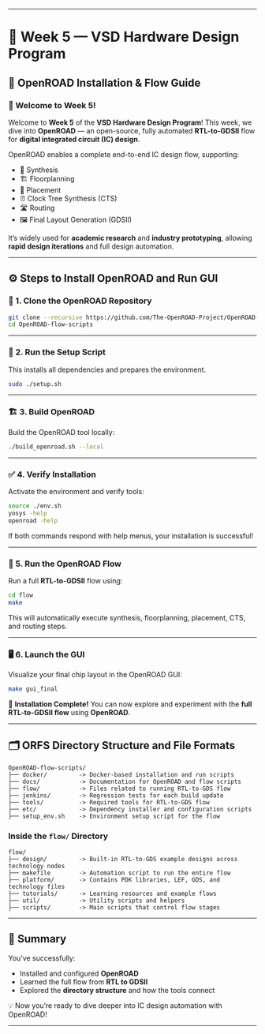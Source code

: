 
---

# 🧠 Week 5 — VSD Hardware Design Program

## 🚀 OpenROAD Installation & Flow Guide

### 👋 Welcome to Week 5!

Welcome to **Week 5** of the **VSD Hardware Design Program**!
This week, we dive into **OpenROAD** — an open-source, fully automated **RTL-to-GDSII** flow for **digital integrated circuit (IC) design**.

OpenROAD enables a complete end-to-end IC design flow, supporting:

* 🧩 Synthesis
* 🏗️ Floorplanning
* 🧱 Placement
* ⏰ Clock Tree Synthesis (CTS)
* 🛣️ Routing
* 🖼️ Final Layout Generation (GDSII)

It’s widely used for **academic research** and **industry prototyping**, allowing **rapid design iterations** and full design automation.

---

## ⚙️ Steps to Install OpenROAD and Run GUI

### 🧩 1. Clone the OpenROAD Repository

```bash
git clone --recursive https://github.com/The-OpenROAD-Project/OpenROAD-flow-scripts
cd OpenROAD-flow-scripts
```

---

### 🔧 2. Run the Setup Script

This installs all dependencies and prepares the environment.

```bash
sudo ./setup.sh
```

---

### 🏗️ 3. Build OpenROAD

Build the OpenROAD tool locally:

```bash
./build_openroad.sh --local
```

---

### ✅ 4. Verify Installation

Activate the environment and verify tools:

```bash
source ./env.sh
yosys -help
openroad -help
```

If both commands respond with help menus, your installation is successful!

---

### 🧠 5. Run the OpenROAD Flow

Run a full **RTL-to-GDSII** flow using:

```bash
cd flow
make
```

This will automatically execute synthesis, floorplanning, placement, CTS, and routing steps.

---

### 🖥️ 6. Launch the GUI

Visualize your final chip layout in the OpenROAD GUI:

```bash
make gui_final
```

🎉 **Installation Complete!**
You can now explore and experiment with the **full RTL-to-GDSII flow** using **OpenROAD**.

---

## 🗂️ ORFS Directory Structure and File Formats

```
OpenROAD-flow-scripts/
├── docker/         -> Docker-based installation and run scripts
├── docs/           -> Documentation for OpenROAD and flow scripts
├── flow/           -> Files related to running RTL-to-GDS flow
├── jenkins/        -> Regression tests for each build update
├── tools/          -> Required tools for RTL-to-GDS flow
├── etc/            -> Dependency installer and configuration scripts
├── setup_env.sh    -> Environment setup script for the flow
```

### Inside the `flow/` Directory

```
flow/
├── design/         -> Built-in RTL-to-GDS example designs across technology nodes
├── makefile        -> Automation script to run the entire flow
├── platform/       -> Contains PDK libraries, LEF, GDS, and technology files
├── tutorials/      -> Learning resources and example flows
├── util/           -> Utility scripts and helpers
├── scripts/        -> Main scripts that control flow stages
```

---

## 🌟 Summary

You’ve successfully:

* Installed and configured **OpenROAD**
* Learned the full flow from **RTL to GDSII**
* Explored the **directory structure** and how the tools connect

💡 Now you’re ready to dive deeper into IC design automation with OpenROAD!

---
